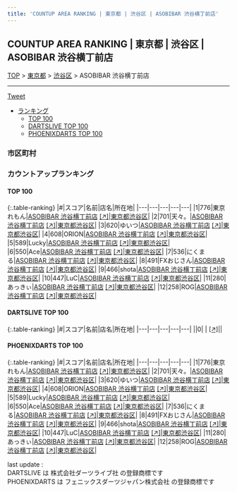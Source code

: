 ```yaml
---
title: 'COUNTUP AREA RANKING | 東京都 | 渋谷区 | ASOBIBAR 渋谷横丁前店'
---
```

## COUNTUP AREA RANKING | 東京都 | 渋谷区 | ASOBIBAR 渋谷横丁前店

[TOP](/darts/rank/) > [東京都](/darts/rank/東京都/) > [渋谷区](/darts/rank/東京都/渋谷区/) > ASOBIBAR 渋谷横丁前店

___

<a href="https://twitter.com/share?ref_src=twsrc%5Etfw" data-text="COUNTUP AREA RANKING | 東京都渋谷区ASOBIBAR 渋谷横丁前店" class="twitter-share-button" data-hashtags="DARTSLIVE,PHOENIXDARTS,darts,ダーツ" data-show-count="false">Tweet</a>

* [ランキング](#カウントアップランキング)
    * [TOP 100](#top-100)
    * [DARTSLIVE TOP 100](#dartslive-top-100)
    * [PHOENIXDARTS TOP 100](#phoenixdarts-top-100)

### 市区町村

<ul>

</ul>

### カウントアップランキング

#### TOP 100



{:.table-ranking}
|#|スコア|名前|店名|所在地|
|---|---|---|---|---|
|1|776|<span class="rank-name-pd">東京れもん</span>|<a href="/darts/rank/shops/87115.html">ASOBIBAR 渋谷横丁前店</a> <a href="https://vs.phoenixdarts.com/jp/shop/shopDetailInfo/s_87115?s_seq=87115">[↗]</a>|<a href="/darts/rank/東京都/渋谷区">東京都渋谷区</a>|
|2|701|<span class="rank-name-pd">天々。</span>|<a href="/darts/rank/shops/87115.html">ASOBIBAR 渋谷横丁前店</a> <a href="https://vs.phoenixdarts.com/jp/shop/shopDetailInfo/s_87115?s_seq=87115">[↗]</a>|<a href="/darts/rank/東京都/渋谷区">東京都渋谷区</a>|
|3|620|<span class="rank-name-pd">ゆいつ</span>|<a href="/darts/rank/shops/87115.html">ASOBIBAR 渋谷横丁前店</a> <a href="https://vs.phoenixdarts.com/jp/shop/shopDetailInfo/s_87115?s_seq=87115">[↗]</a>|<a href="/darts/rank/東京都/渋谷区">東京都渋谷区</a>|
|4|608|<span class="rank-name-pd">ORION</span>|<a href="/darts/rank/shops/87115.html">ASOBIBAR 渋谷横丁前店</a> <a href="https://vs.phoenixdarts.com/jp/shop/shopDetailInfo/s_87115?s_seq=87115">[↗]</a>|<a href="/darts/rank/東京都/渋谷区">東京都渋谷区</a>|
|5|589|<span class="rank-name-pd">Lucky</span>|<a href="/darts/rank/shops/87115.html">ASOBIBAR 渋谷横丁前店</a> <a href="https://vs.phoenixdarts.com/jp/shop/shopDetailInfo/s_87115?s_seq=87115">[↗]</a>|<a href="/darts/rank/東京都/渋谷区">東京都渋谷区</a>|
|6|550|<span class="rank-name-pd">Ace</span>|<a href="/darts/rank/shops/87115.html">ASOBIBAR 渋谷横丁前店</a> <a href="https://vs.phoenixdarts.com/jp/shop/shopDetailInfo/s_87115?s_seq=87115">[↗]</a>|<a href="/darts/rank/東京都/渋谷区">東京都渋谷区</a>|
|7|536|<span class="rank-name-pd">にくまる</span>|<a href="/darts/rank/shops/87115.html">ASOBIBAR 渋谷横丁前店</a> <a href="https://vs.phoenixdarts.com/jp/shop/shopDetailInfo/s_87115?s_seq=87115">[↗]</a>|<a href="/darts/rank/東京都/渋谷区">東京都渋谷区</a>|
|8|491|<span class="rank-name-pd">FXおじさん</span>|<a href="/darts/rank/shops/87115.html">ASOBIBAR 渋谷横丁前店</a> <a href="https://vs.phoenixdarts.com/jp/shop/shopDetailInfo/s_87115?s_seq=87115">[↗]</a>|<a href="/darts/rank/東京都/渋谷区">東京都渋谷区</a>|
|9|466|<span class="rank-name-pd">shota</span>|<a href="/darts/rank/shops/87115.html">ASOBIBAR 渋谷横丁前店</a> <a href="https://vs.phoenixdarts.com/jp/shop/shopDetailInfo/s_87115?s_seq=87115">[↗]</a>|<a href="/darts/rank/東京都/渋谷区">東京都渋谷区</a>|
|10|447|<span class="rank-name-pd">LuC</span>|<a href="/darts/rank/shops/87115.html">ASOBIBAR 渋谷横丁前店</a> <a href="https://vs.phoenixdarts.com/jp/shop/shopDetailInfo/s_87115?s_seq=87115">[↗]</a>|<a href="/darts/rank/東京都/渋谷区">東京都渋谷区</a>|
|11|280|<span class="rank-name-pd">あっきぃ</span>|<a href="/darts/rank/shops/87115.html">ASOBIBAR 渋谷横丁前店</a> <a href="https://vs.phoenixdarts.com/jp/shop/shopDetailInfo/s_87115?s_seq=87115">[↗]</a>|<a href="/darts/rank/東京都/渋谷区">東京都渋谷区</a>|
|12|258|<span class="rank-name-pd">ROG</span>|<a href="/darts/rank/shops/87115.html">ASOBIBAR 渋谷横丁前店</a> <a href="https://vs.phoenixdarts.com/jp/shop/shopDetailInfo/s_87115?s_seq=87115">[↗]</a>|<a href="/darts/rank/東京都/渋谷区">東京都渋谷区</a>|


#### DARTSLIVE TOP 100



{:.table-ranking}
|#|スコア|名前|店名|所在地|
|---|---|---|---|---|
||0|<span class="rank-name-dl"> </span>|<a href="/darts/rank/shops/.html"></a> <a href="">[↗]</a>|<a href="/darts/rank//"></a>|


#### PHOENIXDARTS TOP 100



{:.table-ranking}
|#|スコア|名前|店名|所在地|
|---|---|---|---|---|
|1|776|<span class="rank-name-pd">東京れもん</span>|<a href="/darts/rank/shops/87115.html">ASOBIBAR 渋谷横丁前店</a> <a href="https://vs.phoenixdarts.com/jp/shop/shopDetailInfo/s_87115?s_seq=87115">[↗]</a>|<a href="/darts/rank/東京都/渋谷区">東京都渋谷区</a>|
|2|701|<span class="rank-name-pd">天々。</span>|<a href="/darts/rank/shops/87115.html">ASOBIBAR 渋谷横丁前店</a> <a href="https://vs.phoenixdarts.com/jp/shop/shopDetailInfo/s_87115?s_seq=87115">[↗]</a>|<a href="/darts/rank/東京都/渋谷区">東京都渋谷区</a>|
|3|620|<span class="rank-name-pd">ゆいつ</span>|<a href="/darts/rank/shops/87115.html">ASOBIBAR 渋谷横丁前店</a> <a href="https://vs.phoenixdarts.com/jp/shop/shopDetailInfo/s_87115?s_seq=87115">[↗]</a>|<a href="/darts/rank/東京都/渋谷区">東京都渋谷区</a>|
|4|608|<span class="rank-name-pd">ORION</span>|<a href="/darts/rank/shops/87115.html">ASOBIBAR 渋谷横丁前店</a> <a href="https://vs.phoenixdarts.com/jp/shop/shopDetailInfo/s_87115?s_seq=87115">[↗]</a>|<a href="/darts/rank/東京都/渋谷区">東京都渋谷区</a>|
|5|589|<span class="rank-name-pd">Lucky</span>|<a href="/darts/rank/shops/87115.html">ASOBIBAR 渋谷横丁前店</a> <a href="https://vs.phoenixdarts.com/jp/shop/shopDetailInfo/s_87115?s_seq=87115">[↗]</a>|<a href="/darts/rank/東京都/渋谷区">東京都渋谷区</a>|
|6|550|<span class="rank-name-pd">Ace</span>|<a href="/darts/rank/shops/87115.html">ASOBIBAR 渋谷横丁前店</a> <a href="https://vs.phoenixdarts.com/jp/shop/shopDetailInfo/s_87115?s_seq=87115">[↗]</a>|<a href="/darts/rank/東京都/渋谷区">東京都渋谷区</a>|
|7|536|<span class="rank-name-pd">にくまる</span>|<a href="/darts/rank/shops/87115.html">ASOBIBAR 渋谷横丁前店</a> <a href="https://vs.phoenixdarts.com/jp/shop/shopDetailInfo/s_87115?s_seq=87115">[↗]</a>|<a href="/darts/rank/東京都/渋谷区">東京都渋谷区</a>|
|8|491|<span class="rank-name-pd">FXおじさん</span>|<a href="/darts/rank/shops/87115.html">ASOBIBAR 渋谷横丁前店</a> <a href="https://vs.phoenixdarts.com/jp/shop/shopDetailInfo/s_87115?s_seq=87115">[↗]</a>|<a href="/darts/rank/東京都/渋谷区">東京都渋谷区</a>|
|9|466|<span class="rank-name-pd">shota</span>|<a href="/darts/rank/shops/87115.html">ASOBIBAR 渋谷横丁前店</a> <a href="https://vs.phoenixdarts.com/jp/shop/shopDetailInfo/s_87115?s_seq=87115">[↗]</a>|<a href="/darts/rank/東京都/渋谷区">東京都渋谷区</a>|
|10|447|<span class="rank-name-pd">LuC</span>|<a href="/darts/rank/shops/87115.html">ASOBIBAR 渋谷横丁前店</a> <a href="https://vs.phoenixdarts.com/jp/shop/shopDetailInfo/s_87115?s_seq=87115">[↗]</a>|<a href="/darts/rank/東京都/渋谷区">東京都渋谷区</a>|
|11|280|<span class="rank-name-pd">あっきぃ</span>|<a href="/darts/rank/shops/87115.html">ASOBIBAR 渋谷横丁前店</a> <a href="https://vs.phoenixdarts.com/jp/shop/shopDetailInfo/s_87115?s_seq=87115">[↗]</a>|<a href="/darts/rank/東京都/渋谷区">東京都渋谷区</a>|
|12|258|<span class="rank-name-pd">ROG</span>|<a href="/darts/rank/shops/87115.html">ASOBIBAR 渋谷横丁前店</a> <a href="https://vs.phoenixdarts.com/jp/shop/shopDetailInfo/s_87115?s_seq=87115">[↗]</a>|<a href="/darts/rank/東京都/渋谷区">東京都渋谷区</a>|


<div class="footer border-top border-gray-light mt-5 pt-3 text-right text-gray">
    last update : <span style="font-weight: italic" id="foot_last_modified"></span><br />
    DARTSLIVE は 株式会社ダーツライブ社 の登録商標です<br />
    PHOENIXDARTS は フェニックスダーツジャパン株式会社 の登録商標です<br />
</div>

<script src="https://cdnjs.cloudflare.com/ajax/libs/jquery.tablesorter/2.31.3/js/jquery.tablesorter.min.js" integrity="sha512-qzgd5cYSZcosqpzpn7zF2ZId8f/8CHmFKZ8j7mU4OUXTNRd5g+ZHBPsgKEwoqxCtdQvExE5LprwwPAgoicguNg==" crossorigin="anonymous" referrerpolicy="no-referrer"></script>
<link rel="stylesheet" href="https://cdnjs.cloudflare.com/ajax/libs/jquery.tablesorter/2.31.3/css/theme.default.min.css" integrity="sha512-wghhOJkjQX0Lh3NSWvNKeZ0ZpNn+SPVXX1Qyc9OCaogADktxrBiBdKGDoqVUOyhStvMBmJQ8ZdMHiR3wuEq8+w==" crossorigin="anonymous" referrerpolicy="no-referrer" />
<script>
$(function() {
    $(".table-ranking").tablesorter({sortList:[[0, 0]]});
    $("#foot_last_modified").text(formatDate(new Date(document.lastModified), 'yyyy-MM-dd HH:mm:ss'));
});
</script>

<script async src="https://platform.twitter.com/widgets.js" charset="utf-8"></script>